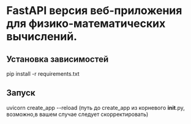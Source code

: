 # FastAPI версия веб-приложения для физико-математических вычислений.




## Установка зависимостей
 pip install -r requirements.txt
 

## Запуск
 
 uvicorn create_app --reload 
(путь до create_app из корневого __init__.py,  возможно,в вашем случае следует скорректировать)
 
